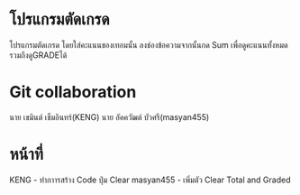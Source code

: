 # โปรแกรมตัดเกรด 
โปรแกรมตัดเกรด โดยใส่คะแนนของเทอมนั้น ลงช่องข้อความจากนั้นกด Sum เพื่อดูคะแนนทั้งหมดรวมถึงดูGRADEได้
# Git collaboration
นาย เขมินต์ เข็มอินทร์(KENG)
 นาย อัคควัฒต์ บัวศรี(masyan455)
# หน้าที่
KENG - ทำกาารสร้าง Code ปุ่ม Clear
 masyan455 - เพิ่มตัว Clear Total and Graded
